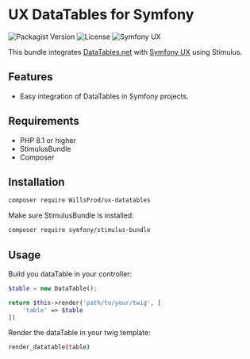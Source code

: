 # UX DataTables for Symfony

![Packagist Version](https://img.shields.io/packagist/v/willsprod/ux-datatables)
![License](https://img.shields.io/packagist/l/willsprod/ux-datatables)
![Symfony UX](https://img.shields.io/badge/Symfony%20UX-compatible-brightgreen)

This bundle integrates [DataTables.net](https://datatables.net) with [Symfony UX](https://symfony.com/doc/current/frontend.html) using Stimulus.

## Features

- Easy integration of DataTables in Symfony projects.

## Requirements
- PHP 8.1 or higher
- StimulusBundle
- Composer

## Installation

```bash
composer require WillsProd/ux-datatables
```

Make sure StimulusBundle is installed:
```bash
composer require symfony/stimulus-bundle
```

## Usage

Build you dataTable in your controller:
```php
$table = new DataTable();

return $this->render('path/to/your/twig', [
    'table' => $table
])
```

Render the dataTable in your twig template:
```bash
render_datatable(table)
```